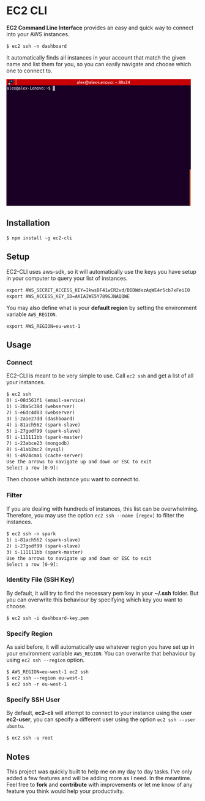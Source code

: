 EC2 CLI
===============

**EC2 Command Line Interface** provides an easy and quick way to connect into your AWS instances.

```shell
$ ec2 ssh -n dashboard
```
It automatically finds all instances in your account that match the given name and list them for you, so you can easily navigate and choose which one to connect to.

![EC2-CLI Demo](https://raw.githubusercontent.com/Colex/ec2-cli/master/demo.gif)

## Installation
```shell
$ npm install -g ec2-cli
```

## Setup
EC2-CLI uses aws-sdk, so it will automatically use the keys you have setup in your computer to query your list of instances.
```shell
export AWS_SECRET_ACCESS_KEY=IkwsDF41wER2vd/DDDWdxzAqWE4r5cb7xFeiI0
export AWS_ACCESS_KEY_ID=AKIAIWE5Y789GJNAQQWE
```
You may also define what is your **default region** by setting the environment variable `AWS_REGION`.
```shell
export AWS_REGION=eu-west-1
```

## Usage

### Connect
EC2-CLI is meant to be very simple to use. Call `ec2 ssh` and get a list of all your instances.
```shell
$ ec2 ssh
0) i-08d561f1 (email-service)
1) i-28a5c38d (webserver)
2) i-e6dc4d03 (webserver)
3) i-2a1e27dd (dashboard)
4) i-81ach562 (spark-slave)
5) i-27godf99 (spark-slave)
6) i-111111bb (spark-master)
7) i-23abce23 (mongodb)
8) i-41ab2mc2 (mysql)
9) i-4924cma1 (cache-server)
Use the arrows to navigate up and down or ESC to exit
Select a row [0-9]:
```
Then choose which instance you want to connect to.

### Filter
If you are dealing with hundreds of instances, this list can be overwhelming. Therefore, you may use the option `ec2 ssh --name [regex]` to filter the instances.
```shell
$ ec2 ssh -n spark
1) i-81ach562 (spark-slave)
2) i-27godf99 (spark-slave)
3) i-111111bb (spark-master)
Use the arrows to navigate up and down or ESC to exit
Select a row [0-9]:
```

### Identity File (SSH Key)
By default, it will try to find the necessary pem key in your **~/.ssh** folder. But you can overwrite this behaviour by specifying which key you want to choose.
```shell
$ ec2 ssh -i dashboard-key.pem
```

### Specify Region
As said before, it will automatically use whatever region you have set up in your environment variable `AWS_REGION`. You can overwrite that behaviour by using `ec2 ssh --region` option.
```shell
$ AWS_REGION=eu-west-1 ec2 ssh
$ ec2 ssh --region eu-west-1
$ ec2 ssh -r eu-west-1
```

### Specify SSH User
By default, **ec2-cli** will attempt to connect to your instance using the user **ec2-user**, you can specify a different user using the option `ec2 ssh --user ubuntu`.
```ssh
$ ec2 ssh -u root
```

## Notes
This project was quickly built to help me on my day to day tasks. I've only added a few features and will be adding more as I need. In the meantime. Feel free to **fork** and **contribute** with improvements or let me know of any feature you think would help your productivity.
